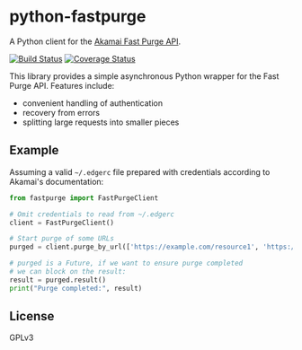python-fastpurge
================

A Python client for the [Akamai Fast Purge API](https://developer.akamai.com/api/core_features/fast_purge/v3.html).

[![Build Status](https://travis-ci.org/release-engineering/python-fastpurge.svg?branch=master)](https://travis-ci.org/release-engineering/python-fastpurge)
[![Coverage Status](https://coveralls.io/repos/github/release-engineering/python-fastpurge/badge.svg?branch=master)](https://coveralls.io/github/release-engineering/python-fastpurge?branch=master)

This library provides a simple asynchronous Python wrapper for the Fast Purge
API. Features include:

- convenient handling of authentication
- recovery from errors
- splitting large requests into smaller pieces


Example
-------

Assuming a valid `~/.edgerc` file prepared with credentials according to
Akamai's documentation:

```python
from fastpurge import FastPurgeClient

# Omit credentials to read from ~/.edgerc
client = FastPurgeClient()

# Start purge of some URLs
purged = client.purge_by_url(['https://example.com/resource1', 'https://example.com/resource2'])

# purged is a Future, if we want to ensure purge completed
# we can block on the result:
result = purged.result()
print("Purge completed:", result)
```


License
-------

GPLv3

